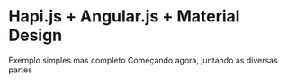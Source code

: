 # Hapi.js + Angular.js + Material Design
Exemplo simples mas completo
  Começando agora, juntando as diversas partes
